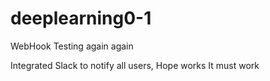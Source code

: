 # deeplearning0-1
WebHook Testing again  again

Integrated Slack to notify all users, Hope works
It must work
